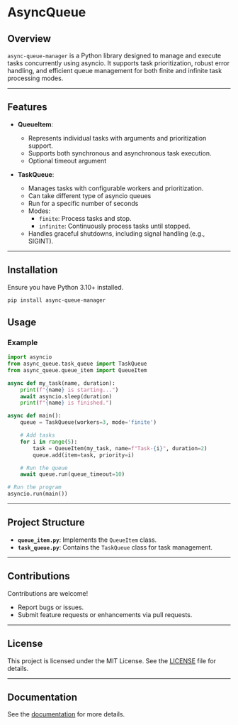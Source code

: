 # AsyncQueue

## Overview

`async-queue-manager` is a Python library designed to manage and execute tasks concurrently using asyncio. 
It supports task prioritization, robust error handling, and efficient queue management for both finite 
and infinite task processing modes.

---

## Features

- **QueueItem**:
  - Represents individual tasks with arguments and prioritization support.
  - Supports both synchronous and asynchronous task execution.
  - Optional timeout argument

- **TaskQueue**:
  - Manages tasks with configurable workers and prioritization.
  - Can take different type of asyncio queues
  - Run for a specific number of seconds
  - Modes:
    - `finite`: Process tasks and stop.
    - `infinite`: Continuously process tasks until stopped.
  - Handles graceful shutdowns, including signal handling (e.g., SIGINT).

---

## Installation

Ensure you have Python 3.10+ installed.

```bash
pip install async-queue-manager  
```

## Usage

### Example

```python
import asyncio
from async_queue.task_queue import TaskQueue
from async_queue.queue_item import QueueItem

async def my_task(name, duration):
    print(f"{name} is starting...")
    await asyncio.sleep(duration)
    print(f"{name} is finished.")

async def main():
    queue = TaskQueue(workers=3, mode='finite')

    # Add tasks
    for i in range(5):
        task = QueueItem(my_task, name=f"Task-{i}", duration=2)
        queue.add(item=task, priority=i)

    # Run the queue
    await queue.run(queue_timeout=10)

# Run the program
asyncio.run(main())
```
---
## Project Structure

- **`queue_item.py`**: Implements the `QueueItem` class.
- **`task_queue.py`**: Contains the `TaskQueue` class for task management.

---

## Contributions

Contributions are welcome!

- Report bugs or issues.
- Submit feature requests or enhancements via pull requests.

---

## License

This project is licensed under the MIT License. See the [LICENSE](LICENSE) file for details.

---

## Documentation

See the [documentation](./docs) for more details.
